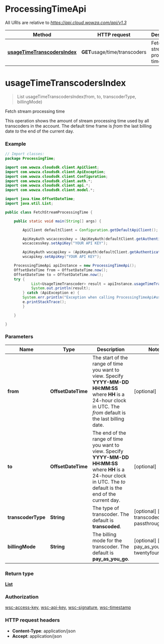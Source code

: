 # ProcessingTimeApi

All URIs are relative to *https://api.cloud.wowza.com/api/v1.3*

Method | HTTP request | Description
------------- | ------------- | -------------
[**usageTimeTranscodersIndex**](ProcessingTimeApi.md#usageTimeTranscodersIndex) | **GET**usage/time/transcoders | Fetch stream processing time


<a name="usageTimeTranscodersIndex"></a>
# **usageTimeTranscodersIndex**
> List<UsageTimeTranscoder> usageTimeTranscodersIndex(from, to, transcoderType, billingMode)

Fetch stream processing time

This operation shows the amount of stream processing time used by all transcoders in the account. The default time frame is *from* the last billing date *to* the end of the current day.

### Example
```java
// Import classes:
package ProcessingTime;

import com.wowza.cloudsdk.client.ApiClient;
import com.wowza.cloudsdk.client.ApiException;
import com.wowza.cloudsdk.client.Configuration;
import com.wowza.cloudsdk.client.auth.*;
import com.wowza.cloudsdk.client.api.*;
import com.wowza.cloudsdk.client.model.*;

import java.time.OffsetDateTime;
import java.util.List;

public class FetchStreamProcessingTime {

    public static void main(String[] args) {

        ApiClient defaultClient = Configuration.getDefaultApiClient();

        ApiKeyAuth wscaccesskey = (ApiKeyAuth)defaultClient.getAuthentication("wsc-access-key");
        wscaccesskey.setApiKey("YOUR API KEY");

        ApiKeyAuth wscapikey = (ApiKeyAuth)defaultClient.getAuthentication("wsc-api-key");
        wscapikey.setApiKey("YOUR API KEY");

	ProcessingTimeApi apiInstance = new ProcessingTimeApi();
	OffsetDateTime from = OffsetDateTime.now(); 
	OffsetDateTime to = OffsetDateTime.now();
	try {
    		List<UsageTimeTranscoder> result = apiInstance.usageTimeTranscodersIndex(from, to, null, null);
    		System.out.println(result);
		} catch (ApiException e) {
    	System.err.println("Exception when calling ProcessingTimeApi#usageTimeTranscodersIndex");
    	e.printStackTrace();
		}

	}

}
```

### Parameters

Name | Type | Description  | Notes
------------- | ------------- | ------------- | -------------
 **from** | **OffsetDateTime**| The start of the range of time you want to view. Specify **YYYY-MM-DD HH:MM:SS** where **HH** is a 24-hour clock in UTC. The *from* default is the last billing date. | [optional]
 **to** | **OffsetDateTime**| The end of the range of time you want to view. Specify **YYYY-MM-DD HH:MM:SS** where **HH** is a 24-hour clock in UTC. The *to* default is the end of the current day. | [optional]
 **transcoderType** | **String**| The type of transcoder. The default is **transcoded**. | [optional] [enum: transcoded, passthrough]
 **billingMode** | **String**| The billing mode for the transcoder. The default is **pay_as_you_go**. | [optional] [enum: pay_as_you_go, twentyfour_seven]

### Return type

[**List<UsageTimeTranscoder>**](UsageTimeTranscoder.md)

### Authorization

[wsc-access-key](../README.md#wsc-access-key), [wsc-api-key](../README.md#wsc-api-key), [wsc-signature](../README.md#wsc-signature), [wsc-timestamp](../README.md#wsc-timestamp)

### HTTP request headers

 - **Content-Type**: application/json
 - **Accept**: application/json


